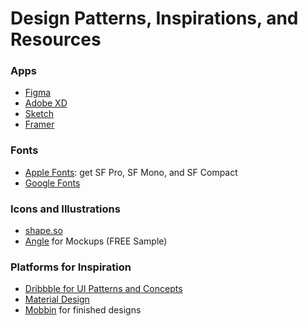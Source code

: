 # Design Patterns, Inspirations, and Resources

### Apps
- [Figma](https://www.figma.com/design/)
- [Adobe XD](https://www.adobe.com/products/xd.html?sdid=12B9F15S&mv=Search&ef_id=CjwKCAjwos-HBhB3EiwAe4xM92PswzBvOAUAHuMETKKltWBYy5JYWQj7R8sLFYkK9H90e9Mwt_2LuBoC1CQQAvD_BwE:G:s&s_kwcid=AL!3085!3!526748866751!e!!g!!adobe%20xd!1641846436!65452675151)
- [Sketch](https://www.sketch.com/signup)
- [Framer](https://www.framer.com/fp/e/)

### Fonts
- [Apple Fonts](https://developer.apple.com/fonts/): get SF Pro, SF Mono, and SF Compact
- [Google Fonts](https://fonts.google.com/)

### Icons and Illustrations
- [shape.so](https://shape.so/)
- [Angle](https://angle.sh/) for Mockups (FREE Sample)

### Platforms for Inspiration
- [Dribbble for UI Patterns and Concepts](https://dribbble.com/)
- [Material Design](https://material.io/)
- [Mobbin](https://mobbin.design/browse/ios/apps) for finished designs
